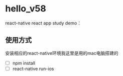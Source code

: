 # hello_v58
react-native react app study demo：

## 使用方式

安装相应的react-native环境我这里是用的mac电脑搭建的

- [ ] npm install
- [ ] react-native run-ios
